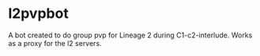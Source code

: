 # l2pvpbot
A bot created to do group pvp for Lineage 2 during C1-c2-interlude. Works as a proxy for the l2 servers. 
